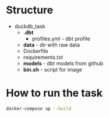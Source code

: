 # Structure 
- duckdb_task
   - **.dbt**
     - profiles.yml - dbt profile
  - **data**  - dir with raw data
  - Dockerfile
  - requirements.txt
  - **models** - dbt models from github
  - **bin.sh** - script for image

# How to run the task
```bash
docker-compose up --build
```

